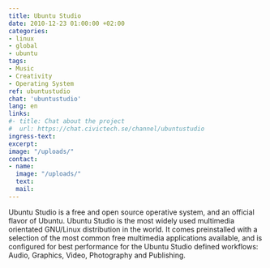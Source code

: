 ```yaml
---
title: Ubuntu Studio
date: 2010-12-23 01:00:00 +02:00
categories:
- linux
- global
- ubuntu
tags:
- Music
- Creativity
- Operating System
ref: ubuntustudio
chat: 'ubuntustudio'
lang: en
links:
#- title: Chat about the project
#  url: https://chat.civictech.se/channel/ubuntustudio
ingress-text:
excerpt:
image: "/uploads/"
contact:
- name:
  image: "/uploads/"
  text:
  mail:
---
```

Ubuntu Studio is a free and open source operative system, and an official flavor of Ubuntu. Ubuntu Studio is the most widely used multimedia orientated GNU/Linux distribution in the world. It comes preinstalled with a selection of the most common free multimedia applications available, and is configured for best performance for the Ubuntu Studio defined workflows: Audio, Graphics, Video, Photography and Publishing.
